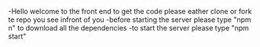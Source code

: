-Hello welcome to the front end to get the code please eather clone or fork te repo you see infront of you
-before starting the server please type "npm n" to download all the dependencies
-to start the server please type  "npm start" 